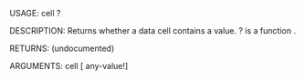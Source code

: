 USAGE:
     cell ? 

DESCRIPTION:
     Returns whether a data cell contains a value.
     ? is a function .

RETURNS:
    (undocumented)

ARGUMENTS:
    cell [<opt> any-value!]
